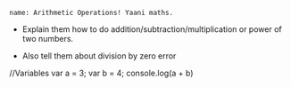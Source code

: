 ```ngMeta
name: Arithmetic Operations! Yaani maths.
```

- Explain them how to do addition/subtraction/multiplication or power of two numbers.

- Also tell them about division by zero error

//Variables
var a = 3;
var b = 4;
console.log(a + b)